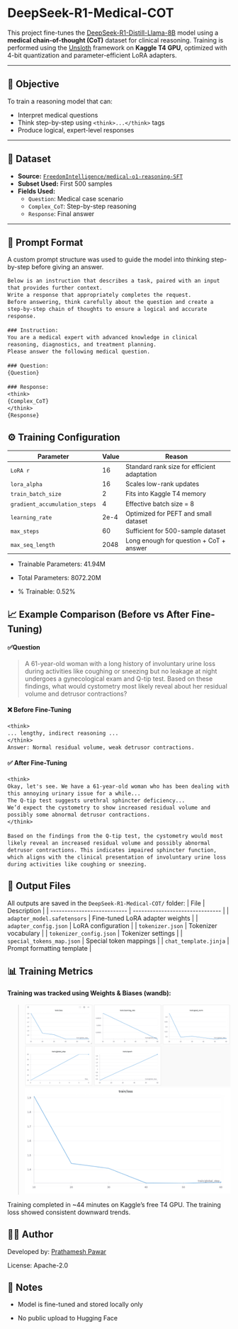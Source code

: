 # DeepSeek-R1-Medical-COT

This project fine-tunes the [DeepSeek-R1-Distill-Llama-8B](https://huggingface.co/deepseek-ai/DeepSeek-R1-Distill-Llama-8B) model using a **medical chain-of-thought (CoT)** dataset for clinical reasoning. Training is performed using the [Unsloth](https://github.com/unslothai/unsloth) framework on **Kaggle T4 GPU**, optimized with 4-bit quantization and parameter-efficient LoRA adapters.

---

## 🎯 Objective

To train a reasoning model that can:
- Interpret medical questions
- Think step-by-step using `<think>...</think>` tags
- Produce logical, expert-level responses

---

## 🧠 Dataset

- **Source:** [`FreedomIntelligence/medical-o1-reasoning-SFT`](https://huggingface.co/datasets/FreedomIntelligence/medical-o1-reasoning-SFT)
- **Subset Used:** First 500 samples
- **Fields Used:**
  - `Question`: Medical case scenario
  - `Complex_CoT`: Step-by-step reasoning
  - `Response`: Final answer

---

## 🧪 Prompt Format

A custom prompt structure was used to guide the model into thinking step-by-step before giving an answer.

```text
Below is an instruction that describes a task, paired with an input that provides further context. 
Write a response that appropriately completes the request. 
Before answering, think carefully about the question and create a step-by-step chain of thoughts to ensure a logical and accurate response.

### Instruction:
You are a medical expert with advanced knowledge in clinical reasoning, diagnostics, and treatment planning. 
Please answer the following medical question. 

### Question:
{Question}

### Response:
<think>
{Complex_CoT}
</think>
{Response}
```
## ⚙️ Training Configuration
| Parameter                     | Value | Reason                                      |
| ----------------------------- | ----- | ------------------------------------------- |
| `LoRA r`                      | 16    | Standard rank size for efficient adaptation |
| `lora_alpha`                  | 16    | Scales low-rank updates                     |
| `train_batch_size`            | 2     | Fits into Kaggle T4 memory                  |
| `gradient_accumulation_steps` | 4     | Effective batch size = 8                    |
| `learning_rate`               | 2e-4  | Optimized for PEFT and small dataset        |
| `max_steps`                   | 60    | Sufficient for 500-sample dataset           |
| `max_seq_length`              | 2048  | Long enough for question + CoT + answer     |



- Trainable Parameters: 41.94M

- Total Parameters: 8072.20M

- % Trainable: 0.52%

## 📈 Example Comparison (Before vs After Fine-Tuning)

#### ✅Question

> A 61-year-old woman with a long history of involuntary urine loss during activities like coughing or sneezing but no leakage at night undergoes a gynecological exam and Q-tip test. Based on these findings, what would cystometry most likely reveal about her residual volume and detrusor contractions?


#### ❌ Before Fine-Tuning
```text
<think>
... lengthy, indirect reasoning ...
</think>
Answer: Normal residual volume, weak detrusor contractions.

```

#### ✅ After Fine-Tuning
```text
<think>
Okay, let's see. We have a 61-year-old woman who has been dealing with this annoying urinary issue for a while...
The Q-tip test suggests urethral sphincter deficiency...
We’d expect the cystometry to show increased residual volume and possibly some abnormal detrusor contractions.
</think>

Based on the findings from the Q-tip test, the cystometry would most likely reveal an increased residual volume and possibly abnormal detrusor contractions. This indicates impaired sphincter function, which aligns with the clinical presentation of involuntary urine loss during activities like coughing or sneezing.

```

## 📂 Output Files
All outputs are saved in the `DeepSeek-R1-Medical-COT/` folder:
| File                        | Description                     |
| --------------------------- | ------------------------------- |
| `adapter_model.safetensors` | Fine-tuned LoRA adapter weights |
| `adapter_config.json`       | LoRA configuration              |
| `tokenizer.json`            | Tokenizer vocabulary            |
| `tokenizer_config.json`     | Tokenizer settings              |
| `special_tokens_map.json`   | Special token mappings          |
| `chat_template.jinja`       | Prompt formatting template      |


## 📊 Training Metrics

#### Training was tracked using Weights & Biases (wandb):
> ![alt text](image-1.png)
![alt text](image-2.png)

Training completed in ~44 minutes on Kaggle’s free T4 GPU. The training loss showed consistent downward trends.

## 🧑‍💻 Author
Developed by: [Prathamesh Pawar](https://github.com/Prathameshppawar)

License: Apache-2.0

## 📝 Notes

- Model is fine-tuned and stored locally only

- No public upload to Hugging Face
